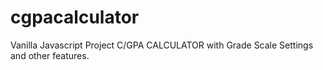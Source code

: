 # cgpacalculator
Vanilla Javascript Project
C/GPA CALCULATOR with Grade Scale Settings and other features.
